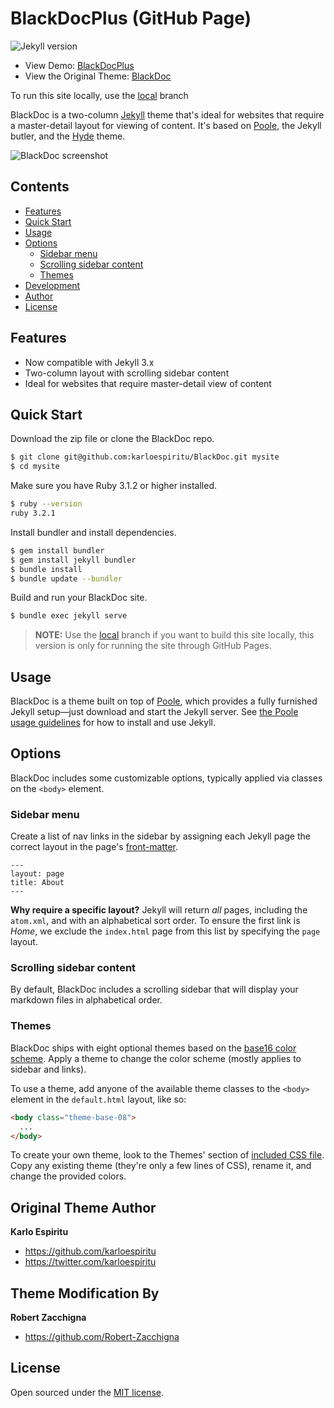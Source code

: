 # BlackDocPlus (GitHub Page)

![Jekyll version](https://img.shields.io/badge/Jekyll-3.x-brightgreen.svg?style=flat-square)

* View Demo: [BlackDocPlus](https://robert-zacchigna.github.io/BlackDocPlus/)
* View the Original Theme: [BlackDoc](https://robert-zacchigna.github.io/BlackDoc)

To run this site locally, use the [local](https://github.com/Robert-Zacchigna/BlackDocPlus/tree/local) branch

BlackDoc is a two-column [Jekyll](http://jekyllrb.com) theme that's ideal for websites that require a master-detail 
layout for viewing of content. It's based on [Poole](http://getpoole.com), the Jekyll butler, and the [Hyde](http://hyde.getpoole.com) theme.

![BlackDoc screenshot](https://raw.githubusercontent.com/karloespiritu/blackdoc/master/public/images/blackdoc-screenshot.jpg)

## Contents

- [Features](#features)
- [Quick Start](#quick-start)
- [Usage](#usage)
- [Options](#options)
  - [Sidebar menu](#sidebar-menu)
  - [Scrolling sidebar content](#scrolling-sidebar-content)
  - [Themes](#themes)
- [Development](#development)
- [Author](#author)
- [License](#license)

## Features

* Now compatible with Jekyll 3.x
* Two-column layout with scrolling sidebar content
* Ideal for websites that require  master-detail view of content

## Quick Start

Download the zip file or clone the BlackDoc repo.

```bash
$ git clone git@github.com:karloespiritu/BlackDoc.git mysite
$ cd mysite
```
Make sure you have Ruby 3.1.2 or higher installed.

```bash
$ ruby --version
ruby 3.2.1
```

Install bundler and install dependencies.

```bash
$ gem install bundler
$ gem install jekyll bundler
$ bundle install
$ bundle update --bundler
```

Build and run your BlackDoc site.

```bash
$ bundle exec jekyll serve
```

>**NOTE:** Use the [local](https://github.com/Robert-Zacchigna/BlackDocPlus/tree/local) branch if you want to build this 
> site locally, this version is only for running the site through GitHub Pages.

## Usage

BlackDoc is a theme built on top of [Poole](https://github.com/poole/poole), which provides a fully furnished Jekyll 
setup—just download and start the Jekyll server. See [the Poole usage guidelines](https://github.com/poole/poole#usage) 
for how to install and use Jekyll.


## Options

BlackDoc includes some customizable options, typically applied via classes on the `<body>` element.


### Sidebar menu

Create a list of nav links in the sidebar by assigning each Jekyll page the correct layout in the page's 
[front-matter](http://jekyllrb.com/docs/frontmatter/).

```
---
layout: page
title: About
---
```

**Why require a specific layout?** Jekyll will return *all* pages, including the `atom.xml`, and with an alphabetical 
sort order. To ensure the first link is *Home*, we exclude the `index.html` page from this list by specifying the `page` layout.


### Scrolling sidebar content

By default, BlackDoc includes a scrolling sidebar that will display your markdown files in alphabetical order.

### Themes

BlackDoc ships with eight optional themes based on the [base16 color scheme](https://github.com/chriskempson/base16). 
Apply a theme to change the color scheme (mostly applies to sidebar and links).

To use a theme, add anyone of the available theme classes to the `<body>` element in the `default.html` layout, like so:

```html
<body class="theme-base-08">
  ...
</body>
```

To create your own theme, look to the Themes' section of [included CSS file](https://github.com/Robert-Zacchigna/blackdocplus/blob/master/public/css/blackdoc.css). 
Copy any existing theme (they're only a few lines of CSS), rename it, and change the provided colors.

## Original Theme Author

**Karlo Espiritu**
- <https://github.com/karloespiritu>
- <https://twitter.com/karloespiritu>

## Theme Modification By

**Robert Zacchigna**
- <https://github.com/Robert-Zacchigna>

## License

Open sourced under the [MIT license](LICENSE.md).

